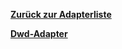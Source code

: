 [**Zurück zur Adapterliste**](/adapterref/adapterliste.md)

[**Dwd-Adapter**](/adapterref/docs/iobroker.dwd/de/README.md)